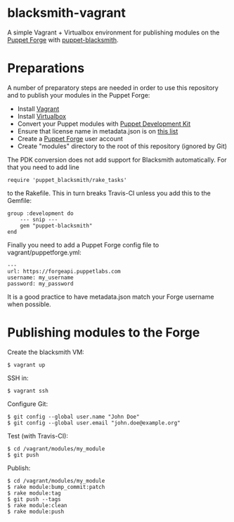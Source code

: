 # blacksmith-vagrant

A simple Vagrant + Virtualbox environment for publishing modules on the
[Puppet Forge](https://forge.puppet.com/) with
[puppet-blacksmith](https://github.com/voxpupuli/puppet-blacksmith).

# Preparations

A number of preparatory steps are needed in order to use this repository and to
publish your modules in the Puppet Forge: 

 * Install [Vagrant](https://www.vagrantup.com/)
 * Install [Virtualbox](https://www.virtualbox.org/)
 * Convert your Puppet modules with [Puppet Development Kit](https://puppet.com/docs/pdk/1.x/pdk_install.html)
 * Ensure that license name in metadata.json is on [this list](https://spdx.org/licenses/)
 * Create a [Puppet Forge](https://forge.puppet.com) user account
 * Create "modules" directory to the root of this repository (ignored by Git)

The PDK conversion does not add support for Blacksmith automatically. For that you need to add line

    require 'puppet_blacksmith/rake_tasks'

to the Rakefile. This in turn breaks Travis-CI unless you add this to the Gemfile:

    group :development do
        --- snip ---
        gem "puppet-blacksmith"
    end

Finally you need to add a Puppet Forge config file to vagrant/puppetforge.yml:

    ---
    url: https://forgeapi.puppetlabs.com
    username: my_username
    password: my_password

It is a good practice to have metadata.json match your Forge username when
possible. 

# Publishing modules to the Forge

Create the blacksmith VM:

    $ vagrant up

SSH in:

    $ vagrant ssh

Configure Git:

    $ git config --global user.name "John Doe"
    $ git config --global user.email "john.doe@example.org"

Test (with Travis-CI):

    $ cd /vagrant/modules/my_module
    $ git push

Publish:

    $ cd /vagrant/modules/my_module
    $ rake module:bump_commit:patch
    $ rake module:tag
    $ git push --tags
    $ rake module:clean
    $ rake module:push
